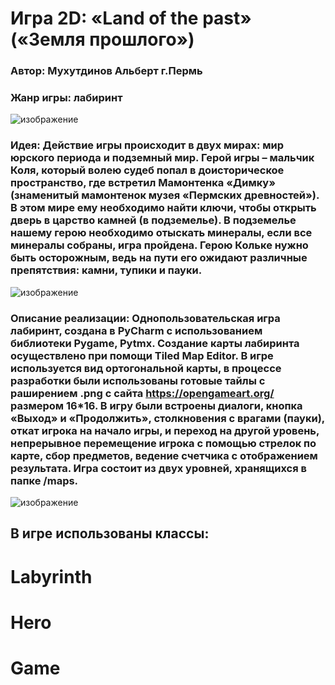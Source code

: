 # Игра 2D: «Land of the past» («Земля прошлого»)
### Автор: Мухутдинов Альберт г.Пермь
### Жанр игры: лабиринт
![изображение](https://user-images.githubusercontent.com/63464936/216998038-7e40a96d-b0f2-414e-a37d-e23ad26c7509.png)
### Идея:  Действие игры происходит в двух мирах: мир юрского периода и подземный мир. Герой игры – мальчик Коля, который волею судеб попал в доисторическое пространство, где встретил Мамонтенка «Димку» (знаменитый мамонтенок музея «Пермских древностей»). В этом мире ему необходимо найти ключи, чтобы открыть дверь в царство камней (в подземелье). В подземелье нашему герою необходимо отыскать минералы, если все минералы собраны, игра пройдена. Герою Кольке нужно быть осторожным, ведь на пути его ожидают различные препятствия: камни, тупики и пауки. 
![изображение](https://user-images.githubusercontent.com/63464936/216998108-a9fa4e6f-a7c7-411f-a3f6-644f8564625c.png)
### Описание реализации: Однопользовательская игра лабиринт, создана в PyCharm с использованием библиотеки Pygame, Pytmx. Создание карты лабиринта осуществлено при помощи Tiled Map Editor. В игре используется вид ортогональной карты, в процессе разработки были использованы готовые тайлы с раширением .png с сайта  https://opengameart.org/ размером 16*16. В игру были встроены диалоги, кнопка «Выход» и «Продолжить», столкновения с врагами (пауки), откат игрока на начало игры, и переход на другой уровень, непрерывное перемещение игрока с помощью стрелок по карте, сбор предметов, ведение счетчика с отображением результата. Игра состоит из двух уровней, хранящихся в папке /maps.
![изображение](https://user-images.githubusercontent.com/63464936/216998206-b5ca3b0f-4ed6-4297-b0c1-f37910f0152c.png)
## В игре использованы классы:
# Labyrinth
# Hero
# Game
